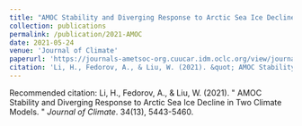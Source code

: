 ```yaml
---
title: "AMOC Stability and Diverging Response to Arctic Sea Ice Decline in Two Climate Models"
collection: publications
permalink: /publication/2021-AMOC
date: 2021-05-24
venue: 'Journal of Climate'
paperurl: 'https://journals-ametsoc-org.cuucar.idm.oclc.org/view/journals/clim/34/13/JCLI-D-20-0572.1.xml'
citation: 'Li, H., Fedorov, A., & Liu, W. (2021). &quot; AMOC Stability and Diverging Response to Arctic Sea Ice Decline in Two Climate Models. &quot; <i>Journal of Climate</i>. 34(13), 5443-5460.'
---
```


Recommended citation: Li, H., Fedorov, A., & Liu, W. (2021). &quot; AMOC Stability and Diverging Response to Arctic Sea Ice Decline in Two Climate Models. &quot; <i>Journal of Climate</i>. 34(13), 5443-5460.
